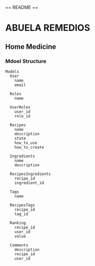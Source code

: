 == README ==

# ABUELA REMEDIOS

## Home Medicine

### Mdoel Structure

```
Models
  User
    name
    email

  Roles
    name

  UserRoles
    user_id
    role_id

  Recipes
    name
    description
    state
    how_to_use
    how_to_create

  Ingredients
    name
    description

  RecipesIngredients
    recipe_id
    ingredient_id

  Tags
    name

  RecipesTags
    recipe_id
    tag_id

  Ranking
    recipe_id
    user_id
    value

  Comments
    description
    recipe_id
    user_id
```
